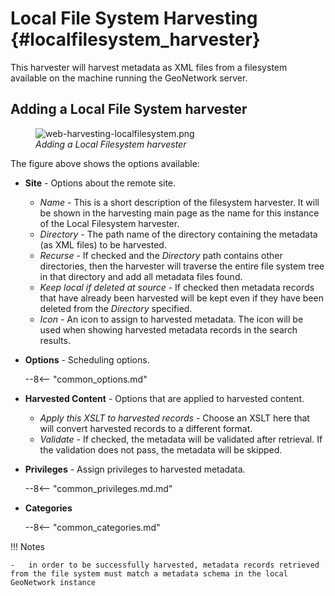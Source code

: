 # Local File System Harvesting {#localfilesystem_harvester}

This harvester will harvest metadata as XML files from a filesystem available on the machine running the GeoNetwork server.

## Adding a Local File System harvester

<figure>
<img src="web-harvesting-localfilesystem.png" alt="web-harvesting-localfilesystem.png" />
<figcaption><em>Adding a Local Filesystem harvester</em></figcaption>
</figure>

The figure above shows the options available:

-   **Site** - Options about the remote site.

    -   *Name* - This is a short description of the filesystem harvester. It will be shown in the harvesting main page as the name for this instance of the Local Filesystem harvester.
    -   *Directory* - The path name of the directory containing the metadata (as XML files) to be harvested.
    -   *Recurse* - If checked and the *Directory* path contains other directories, then the harvester will traverse the entire file system tree in that directory and add all metadata files found.
    -   *Keep local if deleted at source* - If checked then metadata records that have already been harvested will be kept even if they have been deleted from the *Directory* specified.
    -   *Icon* - An icon to assign to harvested metadata. The icon will be used when showing harvested metadata records in the search results.

-   **Options** - Scheduling options.

    --8<-- "common_options.md"

-   **Harvested Content** - Options that are applied to harvested content.
    -   *Apply this XSLT to harvested records* - Choose an XSLT here that will convert harvested records to a different format.
    -   *Validate* - If checked, the metadata will be validated after retrieval. If the validation does not pass, the metadata will be skipped.
-   **Privileges** - Assign privileges to harvested metadata.

    --8<-- "common_privileges.md.md"

-   **Categories**

    --8<-- "common_categories.md"

!!! Notes

    -   in order to be successfully harvested, metadata records retrieved from the file system must match a metadata schema in the local GeoNetwork instance
